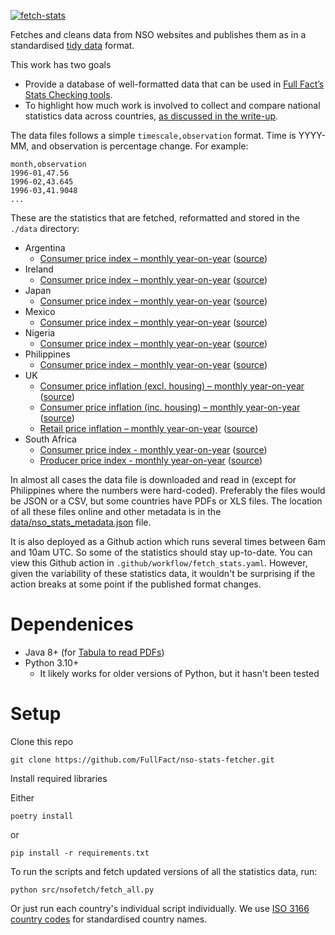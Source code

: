 [![fetch-stats](https://github.com/FullFact/nso-stats-fetcher/actions/workflows/fetch_stats.yml/badge.svg)](https://github.com/FullFact/nso-stats-fetcher/actions/workflows/fetch_stats.yml)

Fetches and cleans data from NSO websites and publishes them as in a standardised [tidy data](https://cran.r-project.org/web/packages/tidyr/vignettes/tidy-data.html) format. 

This work has two goals
- Provide a database of well-formatted data that can be used in [Full Fact’s Stats Checking tools](https://fullfact.org/blog/2021/jul/how-does-automated-fact-checking-work/). 
- To highlight how much work is involved to collect and compare national statistics data across countries, [as discussed in the write-up](https://fullfact.github.io/nso-stats-fetcher/analysis.html).

The data files follows a simple `timescale,observation` format. Time is YYYY-MM, and observation is percentage change. For example:

```
month,observation
1996-01,47.56
1996-02,43.645
1996-03,41.9048
...
```

These are the statistics that are fetched, reformatted and stored in the `./data` directory:
- Argentina
  - [Consumer price index – monthly year-on-year](https://fullfact.github.io/nso-stats-fetcher/data/ar_inflation_cpi.csv) ([source](https://datos.gob.ar/series/api/series/?ids=148.3_INIVELNAL_DICI_M_26&collapse=month&collapse_aggregation=avg&representation_mode=percent_change_a_year_ago))
- Ireland
  - [Consumer price index – monthly year-on-year](https://fullfact.github.io/nso-stats-fetcher/data/ie_inflation_cpi.csv) ([source](https://data.cso.ie/product/CPIM))
- Japan
  - [Consumer price index – monthly year-on-year](https://fullfact.github.io/nso-stats-fetcher/data/jp_inflation_cpi.csv) ([source](https://www.stat.go.jp/english/data/cpi/1581-z.html))
- Mexico
  - [Consumer price index – monthly year-on-year](https://fullfact.github.io/nso-stats-fetcher/data/mx_inflation_cpi.csv) ([source](https://en.www.inegi.org.mx/app/indicadores/))
- Nigeria
  - [Consumer price index – monthly year-on-year](https://fullfact.github.io/nso-stats-fetcher/data/ng_inflation_cpi.csv) ([source](https://nigerianstat.gov.ng/elibrary/read/1241157))
- Philippines
  - [Consumer price index – monthly year-on-year](https://fullfact.github.io/nso-stats-fetcher/data/ph_inflation_cpi.csv) ([source](https://psa.gov.ph/statistics/survey/price/summary-inflation-report-consumer-price-index-2018100-may-2022))
- UK
  - [Consumer price inflation (excl. housing) – monthly year-on-year](https://fullfact.github.io/nso-stats-fetcher/data/uk_inflation_cpi.csv) ([source](https://www.ons.gov.uk/economy/inflationandpriceindices/timeseries/d7g7/mm23))
  - [Consumer price inflation (inc. housing) – monthly year-on-year](https://fullfact.github.io/nso-stats-fetcher/data/uk_inflation_cpih.csv) ([source](https://www.ons.gov.uk/economy/inflationandpriceindices/timeseries/l55o/mm23/data))
  - [Retail price inflation – monthly year-on-year](https://fullfact.github.io/nso-stats-fetcher/data/uk_inflation_rpi.csv) ([source](https://www.ons.gov.uk/economy/inflationandpriceindices/timeseries/czbh/mm23/data))
- South Africa
  - [Consumer price index - monthly year-on-year](https://fullfact.github.io/nso-stats-fetcher/data/za_inflation_cpi.csv) ([source](https://www.statssa.gov.za/?page_id=1854&PPN=P0141))
  - [Producer price index - monthly year-on-year](https://fullfact.github.io/nso-stats-fetcher/data/za_inflation_ppi.csv) ([source](https://www.statssa.gov.za/?page_id=1854&PPN=P0142.1))

In almost all cases the data file is downloaded and read in (except for Philippines where the numbers were hard-coded). Preferably the files would be JSON or a CSV, but some countries have PDFs or XLS files. The location of all these files online and other metadata is in the [data/nso_stats_metadata.json](https://fullfact.github.io/nso-stats-fetcher/data/nso_stats_metadata.json) file.

It is also deployed as a Github action which runs several times between 6am and 10am UTC. So some of the statistics should stay up-to-date. You can view this Github action in `.github/workflow/fetch_stats.yaml`. However, given the variability of these statistics data, it wouldn't be surprising if the action breaks at some point if the published format changes.

# Dependenices 
- Java 8+ (for [Tabula to read PDFs](https://tabula-py.readthedocs.io/en/latest/getting_started.html#requirements))
- Python 3.10+
  - It likely works for older versions of Python, but it hasn't been tested

# Setup
Clone this repo
```
git clone https://github.com/FullFact/nso-stats-fetcher.git
```

Install required libraries 

Either
```
poetry install
```
or
```
pip install -r requirements.txt
```

To run the scripts and fetch updated versions of all the statistics data, run:

```
python src/nsofetch/fetch_all.py
```

Or just run each country's individual script individually. We use [ISO 3166 country codes](https://en.wikipedia.org/wiki/List_of_ISO_3166_country_codes) for standardised country names.
